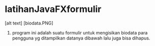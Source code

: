 # latihanJavaFXformulir

[alt text]
[biodata.PNG]
1. program ini  adalah suatu formulir untuk mengisikan biodata para pengguna yg ditampilkan datanya dibawah lalu juga bisa dihapus.

